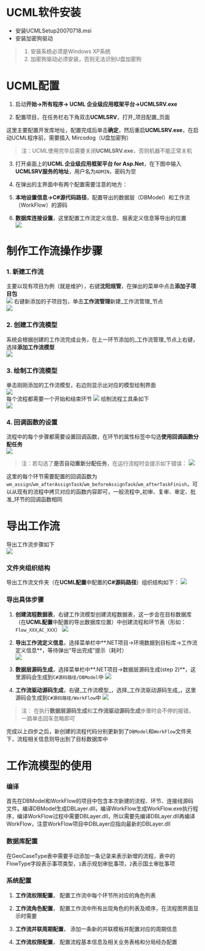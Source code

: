 # UCML软件安装

* 安装UCMLSetup20070718.msi
* 安装加密狗驱动

> 1. 安装系统必须是Windows XP系统
> 2. 加密狗驱动必须安装，否则无法识别U盘加密狗

# UCML配置

1. 启动**开始-&gt;所有程序-&gt; UCML 企业级应用框架平台-&gt;UCMLSRV.exe**

2. 配置项目，在任务栏右下角双击**UCMLSRV**，打开_项目配置_页面

  这里主要配置开发库地址，配置完成后单击**确定**，然后重启**UCMLSRV.exe**，在启动UCML程序前，需要插入 Mircodog（U盘加密狗）

  > 注：UCML使用完毕后需要关闭**UCMLSRV.exe**，否则机器不能正常关机

3. 打开桌面上的**UCML 企业级应用框架平台 for Asp.Net**，在下图中输入**UCMLSRV服务的地址**，用户名为`ADMIN`，密码为空

4. 在弹出的主界面中有两个配置需要注意的地方：

  1. **本地设置信息-&gt;C\#源代码路径**，配置导出的数据层（DBModel）和工作流（WorkFlow）的源码
  2. **数据库连接设置**，这里配置工作流定义信息、报表定义信息等导出的位置  
    ![](../images/UCML_MainConfiguration.jpg)


# 制作工作流操作步骤

### 1. 新建工作流

主要以现有项目为例（就是维护），右键**沈阳规管**，在弹出的菜单中点击**添加子项目包**  
![](../images/UCML_AddNewSubProjectPackage.jpg)
右键新添加的子项目包，单击**工作流管理**新建_工作流管理_节点  
![](../images/UCML_AddNewWorkFlowManagement.jpg)

### 2. 创建工作流模型

系统会根据创建的工作流完成业务，在上一环节添加的_工作流管理_节点上右键，选择**添加工作流模型**  
![](../images/UCML_AddNewWorkFlowModel.jpg)

### 3. 绘制工作流模型

单击刚刚添加的工作流模型，右边则显示出对应的模型绘制界面  
![](../images/UCML_WorkFlowDrawer.jpg)  
每个流程都需要一个开始和结束环节
![](../images/UCML_WorkFlowStartEnd.JPG)
绘制流程工具条如下  
![](../images/UCML_WorkFlowToolbar.JPG)

### 4. 回调函数的设置

流程中的每个步骤都需要设置回调函数，在环节的属性标签中勾选**使用回调函数分配任务**  
![](../images/UCML_CheckAutoAssignTask.jpg)

> 注：若勾选了**是否自动重新分配任务**，在运行流程时会提示如下错误：
> ![](../images/UCML_WorkFlowAutoAssignTaskError.jpg)

这里的每个环节需要配置的回调函数为`wm_assign`\/`wm_afterAssignTask`\/`wm_beforeAssignTask`\/`wm_afterTaskFinish`，可以从现有的流程中拷贝对应的函数内容即可，一般流程中_初审、复审、审定、批准_环节的回调函数相同

# 导出工作流

导出工作流步骤如下  
![](../images/UCML_ExportFlow.jpg)

### 文件夹组织结构

导出工作流文件夹（在**UCML配置**中配置的**C\#源码路径**）组织结构如下：
![](../images/UCML_ExportFolder.JPG)

### 导出具体步骤

1. **创建流程数据表**，右键工作流模型创建流程数据表，这一步会在目标数据库（在**UCML配置**中配置的导出数据库位置）中创建流程和环节表（形如：`Flow_XXX`,`AC_XXX`）
  ![](../images/UCML_CreateFlowDataTable.jpg)

2. **导出工作流定义信息**，选择菜单栏中**.NET项目-&gt;环境数据到目标库-&gt;工作流定义信息**，等待弹出“导出完成”提示（耗时）  
  ![](../images/UCML_ExportWorkFlowDefinition.jpg)

3. **数据层源码生成**，选择菜单栏中**.NET项目-&gt;数据层源码生成\(step 2\)**，这里源码会生成到`C#源码路径/DBModel`中 
  ![](../images/UCML_GenerateDataLayerSourceCode.jpg)

4. **工作流驱动源码生成**，右键_工作流模型_，选择_工作流驱动源码生成_，这里源码会生成到`C#源码路径/WorkFlow`中 
  ![](../images/UCML_GenerateWorkFlowSourceCode.jpg)


> 注： 在执行**数据层源码生成**和**工作流驱动源码生成**步骤时会不停的报错，一路单击回车忽略即可

完成以上四步之后，新创建的流程代码分别更新到了`DBModel`和`WorkFlow`文件夹下，流程相关信息则导出到了目标数据库中

# 工作流模型的使用

### 编译

首先在DBModel和WorkFlow的项目中包含本次新建的流程、环节、连接线源码文件。编译DBModel生成DBLayer.dll，编译WorkFlow生成WorkFlow.exe执行程序，编译WorkFlow过程中需要DBLayer.dll，所以需要先编译DBLayer.dll再编译WorkFlow，注意WorkFlow项目中DBLayer应指向最新的DBLayer.dll

### 数据库配置

在GeoCaseType表中需要手动添加一条记录来表示新增的流程，表中的FlowType字段表示事项类型，`1`表示规划审批事项，`2`表示国土审批事项

### 系统配置

1. **工作流权限配置**， 配置工作流中每个环节所对应的角色列表  

2. **工作流角色配置**， 配置工作流中所有出现角色的列表及顺序，在流程图界面显示时需要  

3. **工作流并联周期配置**， 添加一条新的并联模板并配置对应的周期信息  

4. **工作流权限配置**， 配置流程基本信息及相关业务表格和分局经办配置


